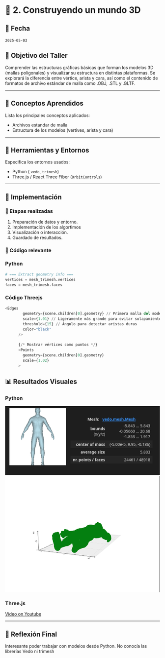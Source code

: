 # 🧪 2. Construyendo un mundo 3D

## 📅 Fecha
`2025-05-03` 


## 🎯 Objetivo del Taller

Comprender las estructuras gráficas básicas que forman los modelos 3D (mallas poligonales) y visualizar su estructura en distintas plataformas. Se explorará la diferencia entre vértice, arista y cara, así como el contenido de formatos de archivo estándar de malla como .OBJ, .STL y .GLTF.

---

## 🧠 Conceptos Aprendidos

Lista los principales conceptos aplicados:

- Archivos estandar de malla
- Estructura de los modelos (vertives, arista y cara)
---

## 🔧 Herramientas y Entornos

Especifica los entornos usados:

- Python ( `vedo`, `trimesh`)
- Three.js / React Three Fiber (`OrbitControls`)

---

## 🧪 Implementación

### 🔹 Etapas realizadas
1. Preparación de datos y entorno.
2. Implementación de los algortimos
3. Visualización o interacción.
4. Guardado de resultados.

### 🔹 Código relevante

### Python

```python
# === Extract geometry info ===
vertices = mesh_trimesh.vertices
faces = mesh_trimesh.faces
```

### Código Threejs
```python
<Edges
        geometry={scene.children[0].geometry} // Primera malla del modelo
        scale={1.01} // Ligeramente más grande para evitar solapamiento visual
        threshold={15} // Ángulo para detectar aristas duras
        color="black"
      />

      {/* Mostrar vértices como puntos */}
      <Points
        geometry={scene.children[0].geometry}
        scale={1.02}
      >
```

## 📊 Resultados Visuales


### Python
![Python results](resultados/python_results.png)
![Python results](resultados/python_results_2.png)


### Three.js

[Video on Youtube]()

---

## 💬 Reflexión Final

Interesante poder trabajar con modelos desde Python. No conocía las librerías Vedo ni trimesh